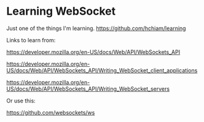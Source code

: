 # Learning WebSocket

Just one of the things I'm learning. <https://github.com/hchiam/learning>

Links to learn from:

<https://developer.mozilla.org/en-US/docs/Web/API/WebSockets_API>

<https://developer.mozilla.org/en-US/docs/Web/API/WebSockets_API/Writing_WebSocket_client_applications>

<https://developer.mozilla.org/en-US/docs/Web/API/WebSockets_API/Writing_WebSocket_servers>

Or use this:

<https://github.com/websockets/ws>
